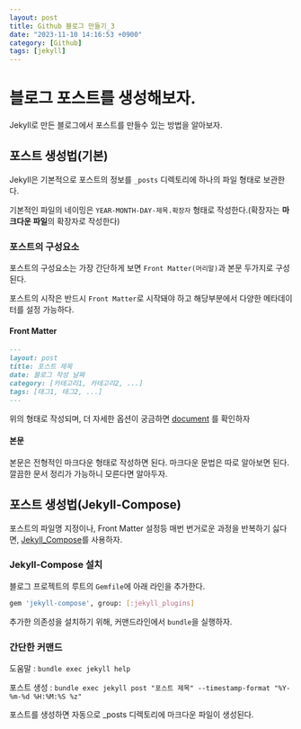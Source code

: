 ```yaml
---
layout: post
title: Github 블로그 만들기_3
date: "2023-11-10 14:16:53 +0900"
category: [Github]
tags: [jekyll]
---
```


# 블로그 포스트를 생성해보자.

Jekyll로 만든 블로그에서 포스트를 만들수 있는 방법을 알아보자.

## 포스트 생성법(기본)

Jekyll은 기본적으로 포스트의 정보를 `_posts` 디렉토리에 하나의 파일 형태로 보관한다.

기본적인 파일의 네이밍은 `YEAR-MONTH-DAY-제목.확장자` 형태로 작성한다.(확장자는 **마크다운 파일**의 확장자로 작성한다)

### 포스트의 구성요소

포스트의 구성요소는 가장 간단하게 보면 `Front Matter(머리말)`과 본문 두가지로 구성된다.

포스트의 시작은 반드시 `Front Matter`로 시작돼야 하고 해당부분에서 다양한 메타데이터를 설정 가능하다.

#### Front Matter

```md
---
layout: post
title: 포스트 제목
date: 블로그 작성 날짜
category: [카테고리1, 카테고리2, ...]
tags: [태그1, 태그2, ...]
---
```

위의 형태로 작성되며, 더 자세한 옵션이 궁금하면 [document](https://jekyllrb.com/docs/front-matter/) 를 확인하자

#### 본문

본문은 전형적인 마크다운 형태로 작성하면 된다. 마크다운 문법은 따로 알아보면 된다. 깔끔한 문서 정리가 가능하니 모른다면 알아두자.

## 포스트 생성법(Jekyll-Compose)

포스트의 파일명 지정이나, Front Matter 설정등 매번 번거로운 과정을 반복하기 싫다면, [Jekyll_Compose](https://github.com/jekyll/jekyll-compose)를 사용하자.

### Jekyll-Compose 설치

블로그 프로젝트의 루트의 `Gemfile`에 아래 라인을 추가한다.

```bash
gem 'jekyll-compose', group: [:jekyll_plugins]
```

추가한 의존성을 설치하기 위해, 커맨드라인에서 `bundle`을 실행하자.

### 간단한 커맨드

도움말
: `bundle exec jekyll help`

포스트 생성
: `bundle exec jekyll post "포스트 제목" --timestamp-format "%Y-%m-%d %H:%M:%S %z"`

포스트를 생성하면 자동으로 \_posts 디렉토리에 마크다운 파일이 생성된다.
